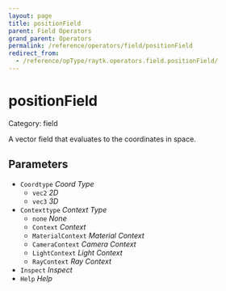 ```yaml
---
layout: page
title: positionField
parent: Field Operators
grand_parent: Operators
permalink: /reference/operators/field/positionField
redirect_from:
  - /reference/opType/raytk.operators.field.positionField/
---
```


# positionField

Category: field



A vector field that evaluates to the coordinates in space.

## Parameters

* `Coordtype` *Coord Type*
  * `vec2` *2D*
  * `vec3` *3D*
* `Contexttype` *Context Type*
  * `none` *None*
  * `Context` *Context*
  * `MaterialContext` *Material Context*
  * `CameraContext` *Camera Context*
  * `LightContext` *Light Context*
  * `RayContext` *Ray Context*
* `Inspect` *Inspect*
* `Help` *Help*